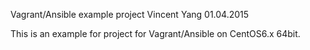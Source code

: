 Vagrant/Ansible example project
	Vincent Yang
	01.04.2015

This is an example for project for Vagrant/Ansible on CentOS6.x 64bit.
